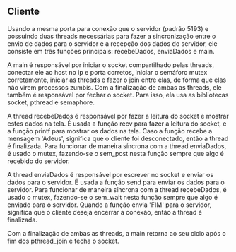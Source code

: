 ## Cliente

Usando a mesma porta para conexão que o servidor (padrão 5193) e possuindo duas threads necessárias para fazer a sincronização entre o envio de dados para o servidor e a recepção dos dados do servidor, ele consiste em três funções principais: recebeDados, enviaDados e main.

A main é responsável por iniciar o socket compartilhado pelas threads, conectar ele ao host no ip e porta corretos, iniciar o semáforo mutex corretamente, iniciar as threads e fazer o join entre elas, de forma que elas não virem processos zumbis. Com a finalização de ambas as threads, ele também é responsável por fechar o socket. Para isso, ela usa as bibliotecas socket, pthread e semaphore.

A thread recebeDados é responsável por fazer a leitura do socket e mostrar estes dados na tela. É usada a função recv para fazer a leitura do socket, e a função printf para mostrar os dados na tela. Caso a função recebe a mensagem 'Adeus', significa que o cliente foi desconectado, então a thread é finalizada. Para funcionar de maneira síncrona com a thread enviaDados, é usado o mutex, fazendo-se o sem_post nesta função sempre que algo é recebido do servidor.

A thread enviaDados é responsável por escrever no socket e enviar os dados para o servidor. É usada a função send para enviar os dados para o servidor. Para funcionar de maneira síncrona com a thread recebeDados, é usado o mutex, fazendo-se o sem_wait nesta função sempre que algo é enviado para o servidor. Quando a função envia 'FIM' para o servidor, significa que o cliente deseja encerrar a conexão, então a thread é finalizada.

Com a finalização de ambas as threads, a main retorna ao seu ciclo após o fim dos pthread_join e fecha o socket.
